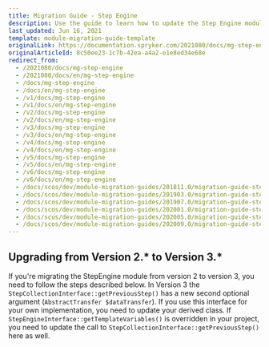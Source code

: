 ```yaml
---
title: Migration Guide - Step Engine
description: Use the guide to learn how to update the Step Engine module to a newer version.
last_updated: Jun 16, 2021
template: module-migration-guide-template
originalLink: https://documentation.spryker.com/2021080/docs/mg-step-engine
originalArticleId: 8c50ee23-1c7b-42ea-a4a2-e1e8ed34e68e
redirect_from:
  - /2021080/docs/mg-step-engine
  - /2021080/docs/en/mg-step-engine
  - /docs/mg-step-engine
  - /docs/en/mg-step-engine
  - /v1/docs/mg-step-engine
  - /v1/docs/en/mg-step-engine
  - /v2/docs/mg-step-engine
  - /v2/docs/en/mg-step-engine
  - /v3/docs/mg-step-engine
  - /v3/docs/en/mg-step-engine
  - /v4/docs/mg-step-engine
  - /v4/docs/en/mg-step-engine
  - /v5/docs/mg-step-engine
  - /v5/docs/en/mg-step-engine
  - /v6/docs/mg-step-engine
  - /v6/docs/en/mg-step-engine
  - /docs/scos/dev/module-migration-guides/201811.0/migration-guide-step-engine.html
  - /docs/scos/dev/module-migration-guides/201903.0/migration-guide-step-engine.html
  - /docs/scos/dev/module-migration-guides/201907.0/migration-guide-step-engine.html
  - /docs/scos/dev/module-migration-guides/202001.0/migration-guide-step-engine.html
  - /docs/scos/dev/module-migration-guides/202005.0/migration-guide-step-engine.html
  - /docs/scos/dev/module-migration-guides/202009.0/migration-guide-step-engine.html
---
```


## Upgrading from Version 2.* to Version 3.*

If you're migrating the StepEngine module from version 2 to version 3, you need to follow the steps described below.
In Version 3 the `StepCollectionInterface::getPreviousStep()` has a new second optional argument (`AbstractTransfer $dataTransfer`). If you use this interface for your own implementation, you need to update your derived class.
If `StepEngineInterface::getTemplateVariables()` is overridden in your project, you need to update the call to `StepCollectionInterface::getPreviousStep()` here as well.

<!--See also:
[Defining a Step - Step Engine](/docs/scos/dev/back-end-development/data-manipulation/datapayload-conversion/step-engine/step-engine-workflow-overview.html#defining-the-steps)-->
